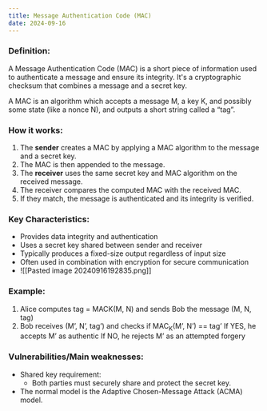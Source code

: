 ```yaml
---
title: Message Authentication Code (MAC)
date: 2024-09-16
---
```

### Definition:
A Message Authentication Code (MAC) is a short piece of information used to authenticate a message and ensure its integrity. It's a cryptographic checksum that combines a message and a secret key. 

A MAC is an algorithm which accepts a message M, a key K, and possibly some state (like a nonce N), and outputs a short string called a “tag”.

### How it works:
1. The **sender** creates a MAC by applying a MAC algorithm to the message and a secret key.
2. The MAC is then appended to the message.
3. The **receiver** uses the same secret key and MAC algorithm on the received message.
4. The receiver compares the computed MAC with the received MAC.
5. If they match, the message is authenticated and its integrity is verified.

### Key Characteristics:
- Provides data integrity and authentication
- Uses a secret key shared between sender and receiver
- Typically produces a fixed-size output regardless of input size
- Often used in combination with encryption for secure communication
- ![[Pasted image 20240916192835.png]]

### Example:
1. Alice computes tag = MACK(M, N) and sends Bob the message (M, N, tag)
2. Bob receives (M’, N’, tag’) and checks if MAC<sub>K</sub>(M’, N’) == tag’
	If YES, he accepts M’ as authentic
	If NO, he rejects M’ as an attempted forgery
### Vulnerabilities/Main weaknesses:
- Shared key requirement:
    - Both parties must securely share and protect the secret key.
- The normal model is the Adaptive Chosen-Message Attack (ACMA) model.